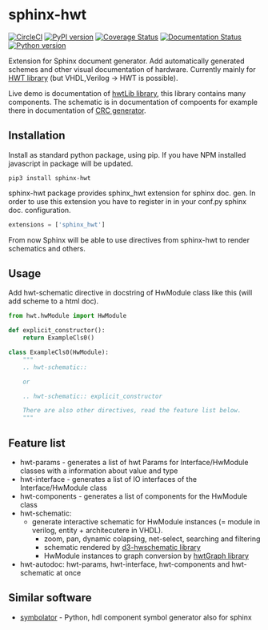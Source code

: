 # sphinx-hwt
[![CircleCI](https://circleci.com/gh/Nic30/sphinx-hwt.svg?style=svg)](https://circleci.com/gh/Nic30/sphinx-hwt)
[![PyPI version](https://badge.fury.io/py/sphinx-hwt.svg)](http://badge.fury.io/py/sphinx-hwt)
[![Coverage Status](https://coveralls.io/repos/github/Nic30/sphinx-hwt/badge.svg?branch=master)](https://coveralls.io/github/Nic30/sphinx-hwt?branch=master)
[![Documentation Status](https://readthedocs.org/projects/sphinx-hwt/badge/?version=latest)](http://sphinx-hwt.readthedocs.io/en/latest/?badge=latest)
[![Python version](https://img.shields.io/pypi/pyversions/sphinx-hwt.svg)](https://img.shields.io/pypi/pyversions/sphinx-hwt.svg)

Extension for Sphinx document generator. Add automatically generated schemes and other visual documentation of hardware.
Currently mainly for [HWT library](https://github.com/Nic30/hwt.git) (but VHDL,Verilog -> HWT is possible).

Live demo is documentation of [hwtLib library](https://github.com/Nic30/hwtLib), this library contains many components. The schematic is in documentation of compoents for example there in documentation of [CRC generator](http://hwtlib.readthedocs.io/en/latest/_static/schematic_viewer/schematic_viewer.html?schematic=../../_static/hwt_schematics/hwtLib.logic.crc.Crc.json).


## Installation
Install as standard python package, using pip. If you have NPM installed javascript in package will be updated.
```
pip3 install sphinx-hwt
```

sphinx-hwt package provides sphinx_hwt extension for sphinx doc. gen. In order to use this extension you have to register in in your conf.py sphinx doc. configuration.

``` python
extensions = ['sphinx_hwt']
```

From now Sphinx will be able to use directives from sphinx-hwt to render schematics and others.



## Usage

Add hwt-schematic directive in docstring of HwModule class like this (will add scheme to a html doc).

```python
from hwt.hwModule import HwModule

def explicit_constructor():
    return ExampleCls0()

class ExampleCls0(HwModule):
    """
    .. hwt-schematic::

    or

    .. hwt-schematic:: explicit_constructor

    There are also other directives, read the feature list below.
    """

```


## Feature list
* hwt-params - generates a list of hwt Params for Interface/HwModule classes with a information about value and type
* hwt-interface - generates a list of IO interfaces of the Interface/HwModule class
* hwt-components - generates a list of components for the HwModule class
* hwt-schematic:
  * generate interactive schematic for HwModule instances (= module in verilog, entity + architecutere in VHDL).
    * zoom, pan, dynamic colapsing, net-select, searching and filtering
    * schematic rendered by [d3-hwschematic library](https://github.com/Nic30/d3-hwschematic)
    * HwModule instances to graph conversion by [hwtGraph library](https://github.com/Nic30/hwtGraph)
* hwt-autodoc: hwt-params, hwt-interface, hwt-components and hwt-schematic at once


## Similar software
* [symbolator](https://github.com/kevinpt/symbolator) - Python, hdl component symbol generator also for sphinx